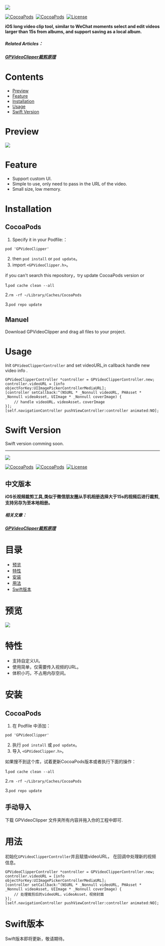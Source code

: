 ![](https://tva1.sinaimg.cn/large/007S8ZIlly1geqmdc0g5yj30r007gt96.jpg)

[![CocoaPods](https://img.shields.io/badge/pod-1.0.0-blue)](https://cocoapods.org/pods/GPVideoClipper)&nbsp;
[![CocoaPods](https://img.shields.io/badge/plaform-iOS9.0+-brightgreen)](https://github.com/Bestmer/GPVideoClipper)&nbsp;
[![License](https://img.shields.io/badge/License-MIT-red)](https://github.com/Bestmer/GPVideoClipper)&nbsp;
 
**iOS long video clip tool, similar to WeChat moments select and edit videos larger than 15s from albums, and support saving as a local album.**

##### Related Articles：
##### [GPVideoClipper裁剪原理](https://www.jianshu.com/p/8c8dfd041f94)
# Contents

* [Preview](#Preview)
* [Feature](#Feature)
* [Installation](#Installation)
* [Usage](#Usage)
* [Swift Version](#SwiftVersion)

# <span id="Preview">Preview</span>
![](https://tva1.sinaimg.cn/large/007S8ZIlly1geqyw8w1n4g30a00hmb2b.gif)

# <span id="Feature">Feature</span>

- Support custom UI.
- Simple to use, only need to pass in the URL of the video.
- Small size, low memory.

# <span id="Installation">Installation</span>

## CocoaPods

1. Specify it in your Podfile:：
```
pod 'GPVideoClipper'
```
2. then `pod install` or `pod update`。
3. import `<GPVideoClipper.h>`。

if you can't search this repository，try update CocoaPods version or 

1.`pod cache clean --all`

2.`rm -rf ~/Library/Caches/CocoaPods` 

3.`pod repo update`



## Manuel

Download GPVideoClipper and drag all files to your project. 

# <span id="Usage">Usage</span>

Init `GPVideoClipperController` and set videoURL,in callback handle new video info .

```
GPVideoClipperController *controller = GPVideoClipperController.new;
controller.videoURL = [info objectForKey:UIImagePickerControllerMediaURL];
[controller setCallback:^(NSURL * _Nonnull videoURL, PHAsset * _Nonnull videoAsset, UIImage * _Nonnull coverImage) {
    // handle videoURL，videoAsset，coverImage
}];
[self.navigationController pushViewController:controller animated:NO];
```
# <span id="SwiftVersion">Swift Version</span>
Swift version comming soon.

---

![](https://tva1.sinaimg.cn/large/007S8ZIlly1geqmdc0g5yj30r007gt96.jpg)

[![CocoaPods](https://img.shields.io/badge/pod-1.0.0-blue)](https://cocoapods.org/pods/GPVideoClipper)&nbsp;
[![CocoaPods](https://img.shields.io/badge/plaform-iOS9.0+-brightgreen)](https://github.com/Bestmer/GPVideoClipper)&nbsp;
[![License](https://img.shields.io/badge/License-MIT-red)](https://github.com/Bestmer/GPVideoClipper)&nbsp;

## 中文版本

**iOS长视频裁剪工具,类似于微信朋友圈从手机相册选择大于15s的视频后进行裁剪,支持另存为至本地相册。**

##### 相关文章：
##### [GPVideoClipper裁剪原理](https://www.jianshu.com/p/8c8dfd041f94)
# 目录

* [预览](#预览)
* [特性](#特性)
* [安装](#安装)
* [用法](#用法)
* [Swift版本](#Swift版本)


# 预览

![](https://tva1.sinaimg.cn/large/007S8ZIlly1geqyw8w1n4g30a00hmb2b.gif)

# 特性

- 支持自定义UI。
- 使用简单，仅需要传入视频的URL。
- 体积小巧，不占用内存空间。


# 安装

## CocoaPods

1. 在 Podfile 中添加：
```
pod 'GPVideoClipper'
```
2. 执行 `pod install` 或 `pod update`。
3. 导入 `<GPVideoClipper.h>`。

如果搜不到这个库，试着更新CocoaPods版本或者执行下面的操作：

1.`pod cache clean --all`

2.`rm -rf ~/Library/Caches/CocoaPods` 

3.`pod repo update`

## 手动导入

下载 GPVideoClipper 文件夹所有内容并拖入你的工程中即可.


# 用法

初始化`GPVideoClipperController`并且赋值videoURL，
在回调中处理新的视频信息。

```
GPVideoClipperController *controller = GPVideoClipperController.new;
controller.videoURL = [info objectForKey:UIImagePickerControllerMediaURL];
[controller setCallback:^(NSURL * _Nonnull videoURL, PHAsset * _Nonnull videoAsset, UIImage * _Nonnull coverImage) {
    // 处理裁剪后的videoURL，videoAsset，视频封面
}];
[self.navigationController pushViewController:controller animated:NO];
```
# Swift版本

Swift版本即将更新，敬请期待。
